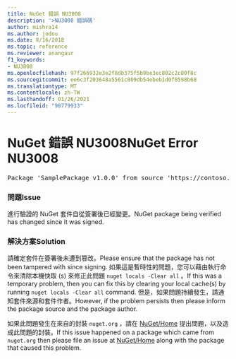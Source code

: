 ```yaml
---
title: NuGet 錯誤 NU3008
description: '>NU3008 錯誤碼'
author: mishra14
ms.author: jodou
ms.date: 8/16/2018
ms.topic: reference
ms.reviewer: anangaur
f1_keywords:
- NU3008
ms.openlocfilehash: 97f266932e3e2f8db375f5b9be3ec802c2c80f8c
ms.sourcegitcommit: ee6c3f203648a5561c809db54ebeb1d0f0598b68
ms.translationtype: MT
ms.contentlocale: zh-TW
ms.lasthandoff: 01/26/2021
ms.locfileid: "98779933"
---
```

# <a name="nuget-error-nu3008"></a><span data-ttu-id="77c8f-103">NuGet 錯誤 NU3008</span><span class="sxs-lookup"><span data-stu-id="77c8f-103">NuGet Error NU3008</span></span>

<pre>Package 'SamplePackage v1.0.0' from source 'https://contoso.com/index.json': The package integrity check failed.</pre>

### <a name="issue"></a><span data-ttu-id="77c8f-104">問題</span><span class="sxs-lookup"><span data-stu-id="77c8f-104">Issue</span></span>

<span data-ttu-id="77c8f-105">進行驗證的 NuGet 套件自從簽署後已經變更。</span><span class="sxs-lookup"><span data-stu-id="77c8f-105">NuGet package being verified has changed since it was signed.</span></span>


### <a name="solution"></a><span data-ttu-id="77c8f-106">解決方案</span><span class="sxs-lookup"><span data-stu-id="77c8f-106">Solution</span></span>

<span data-ttu-id="77c8f-107">請確定套件在簽署後未遭到篡改。</span><span class="sxs-lookup"><span data-stu-id="77c8f-107">Please ensure that the package has not been tampered with since signing.</span></span> <span data-ttu-id="77c8f-108">如果這是暫時性的問題，您可以藉由執行命令來清除本機快取 (s) 來修正此問題 `nuget locals -Clear all` 。</span><span class="sxs-lookup"><span data-stu-id="77c8f-108">If this was a temporary problem, then you can fix this by clearing your local cache(s) by running `nuget locals -Clear all` command.</span></span> <span data-ttu-id="77c8f-109">但是，如果問題持續發生，請通知套件來源和套件作者。</span><span class="sxs-lookup"><span data-stu-id="77c8f-109">However, if the problem persists then please inform the package source and the package author.</span></span>

<span data-ttu-id="77c8f-110">如果此問題發生在來自的封裝 `nuget.org` ，請在 [NuGet/Home](https://github.com/NuGet/Home/issues) 提出問題，以及造成此問題的封裝。</span><span class="sxs-lookup"><span data-stu-id="77c8f-110">If this issue happened on a package which came from `nuget.org` then please file an issue at [NuGet/Home](https://github.com/NuGet/Home/issues) along with the package that caused this problem.</span></span>


